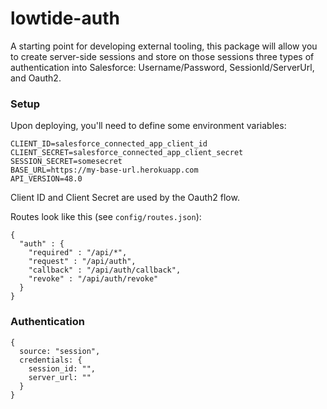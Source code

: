 # lowtide-auth

A starting point for developing external tooling, this package will allow you to create server-side sessions and store on those sessions three types of authentication into Salesforce: Username/Password, SessionId/ServerUrl, and Oauth2.

### Setup

Upon deploying, you'll need to define some environment variables:

```
CLIENT_ID=salesforce_connected_app_client_id
CLIENT_SECRET=salesforce_connected_app_client_secret
SESSION_SECRET=somesecret
BASE_URL=https://my-base-url.herokuapp.com
API_VERSION=48.0
```

Client ID and Client Secret are used by the Oauth2 flow.

Routes look like this (see `config/routes.json`):

```
{
  "auth" : {
    "required" : "/api/*",
    "request" : "/api/auth",
    "callback" : "/api/auth/callback",
    "revoke" : "/api/auth/revoke"
  }
}
```

### Authentication

```
{
  source: "session",
  credentials: {
    session_id: "",
    server_url: ""
  }
}
```
